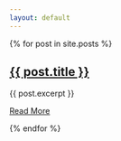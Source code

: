 ```yaml
---
layout: default
---
```


{% for post in site.posts %}
<article>

  <h1><a href="{{ site.baseurl }}{{ post.url }}">{{ post.title }}</a></h1>

  <div class="entry">
    {{ post.excerpt }}
  </div>

  <a href="{{ site.baseurl }}{{ post.url }}" class="read-more">Read More</a>
</article>
{% endfor %}
